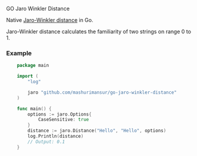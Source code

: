 GO Jaro Winkler Distance

Native [Jaro-Winkler distance](https://en.wikipedia.org/wiki/Jaro%E2%80%93Winkler_distance) in Go.

Jaro-Winkler distance calculates the familiarity of two strings on range 0 to 1.

### Example

```go
	package main

	import (
		"log"

		jaro "github.com/mashurimansur/go-jaro-winkler-distance"
	)

	func main() {
        options := jaro.Options{
            CaseSensitive: true
        }
        distance := jaro.Distance("Hello", "Hello", options)
        log.Println(distance)
        // Output: 0.1
    }